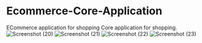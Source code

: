 # Ecommerce-Core-Application
ECommerce application for shopping
Core application for shopping.![Screenshot (20)](https://github.com/Akbargithub2000/Ecommerce-Core-Application/assets/101976382/65455169-0467-4256-9ab5-d86b4951e1aa)
![Screenshot (21)](https://github.com/Akbargithub2000/Ecommerce-Core-Application/assets/101976382/be192e29-e581-4f2e-8760-5cb9d39dfe2b)
![Screenshot (22)](https://github.com/Akbargithub2000/Ecommerce-Core-Application/assets/101976382/2442c94e-d67b-4e54-b0e6-d4a22276a761)
![Screenshot (23)](https://github.com/Akbargithub2000/Ecommerce-Core-Application/assets/101976382/d3a0d709-7cb3-4ee6-8cbc-43b3faff4687)
